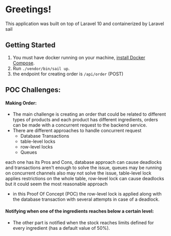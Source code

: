 # Greetings!

This application was built on top of Laravel 10 and containerized by Laravel sail

## Getting Started

1. You must have docker running on your machine, [install Docker Compose](https://docs.docker.com/compose/install/).
2. Run `./vendor/bin/sail up`.
3. the endpoint for creating order is `/api/order` (POST)

## POC Challenges:
#### Making Order:
* The main challenge is creating an order that could be related to different types of products and each product has different ingredients, orders can be made with a concurrent request to the backend service.
* There are different approaches to handle concurrent request
  - Database Transactions
  - table-level locks
  - row-level locks
  - Queues
 
each one has its Pros and Cons,
database approach can cause deadlocks and transactions aren't enough to solve the issue,
queues may be running on concurrent channels also may not solve the issue,
table-level lock applies restrictions on the whole table,
row-level lock can cause deadlocks but it could seem the most reasonable approach

* in this Proof Of Concept (POC) the row-level lock is applied along with the database transaction with several attempts in case of a deadlock. 
#### Notifying when one of the ingredients reaches below a certain level:
* The other part is notified when the stock reaches limits defined for every ingredient (has a default value of 50%).
